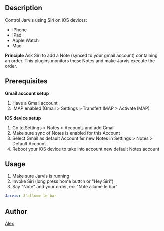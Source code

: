## Description
Control Jarvis using Siri on iOS devices:
* iPhone
* iPad
* Apple Watch
* Mac

**Principle**
Ask Siri to add a Note (synced to your gmail account) containing an order.
This plugins monitors these Notes and make Jarvis execute the order.

## Prerequisites

**Gmail account setup**
1. Have a Gmail account
2. IMAP enabled (Gmail > Settings > Transfert IMAP > Activate IMAP)

**iOS device setup**
1. Go to Settings > Notes > Accounts and add Gmail
2. Make sure sync of Notes is enabled for this Account
3. Select Gmail as default Account for new Notes in Settings > Notes > Default Account
4. Reboot your iOS device to take into account new default Notes account

## Usage
1. Make sure Jarvis is running
2. Invoke Siri (long press home button or "Hey Siri")
3. Say "Note" and your order, ex: "Note allume le bar"
```yml
Jarvis: J'allume le bar
```

## Author
[Alex](https://github.com/alexylem)
